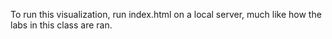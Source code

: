 To run this visualization, run index.html on a local server, much like how the labs in this class are ran.